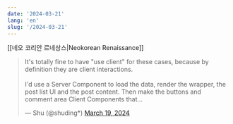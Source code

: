 ```yaml
---
date: '2024-03-21'
lang: 'en'
slug: '/2024-03-21'
---
```


[[네오 코리안 르네상스|Neokorean Renaissance]]

<blockquote class="twitter-tweet">

It's totally fine to have &quot;use client&quot; for these cases, because by definition they are client interactions.<br/><br/>I'd use a Server Component to load the data, render the wrapper, the post list UI and the post content. Then make the buttons and comment area Client Components that…

&mdash; Shu (@shuding*) <a href="https://twitter.com/shuding*/status/1769888100933632346?ref_src=twsrc%5Etfw">March 19, 2024</a>

</blockquote>
